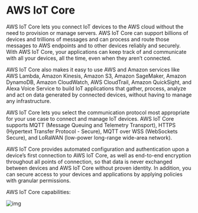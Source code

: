 # AWS IoT Core

AWS IoT Core lets you connect IoT devices to the AWS cloud without the need to provision or manage servers. AWS IoT Core can support billions of devices and trillions of messages and can process and route those messages to AWS endpoints and to other devices reliably and securely. With AWS IoT Core, your applications can keep track of and communicate with all your devices, all the time, even when they aren’t connected.

AWS IoT Core also makes it easy to use AWS and Amazon services like AWS Lambda, Amazon Kinesis, Amazon S3, Amazon SageMaker, Amazon DynamoDB, Amazon CloudWatch, AWS CloudTrail, Amazon QuickSight, and Alexa Voice Service to build IoT applications that gather, process, analyze and act on data generated by connected devices, without having to manage any infrastructure.

AWS IoT Core lets you select the communication protocol most appropriate for your use case to connect and manage IoT devices. AWS IoT Core supports MQTT (Message Queuing and Telemetry Transport), HTTPS (Hypertext Transfer Protocol - Secure), MQTT over WSS (WebSockets Secure), and LoRaWAN (low-power long-range wide-area network).

AWS IoT Core provides automated configuration and authentication upon a device’s first connection to AWS IoT Core, as well as end-to-end encryption throughout all points of connection, so that data is never exchanged between devices and AWS IoT Core without proven identity. In addition, you can secure access to your devices and applications by applying policies with granular permissions.

AWS IoT Core capabilities:

![img](https://assets-pt.media.datacumulus.com/aws-clf-pt/assets/pt6-q53-i1.jpg)
